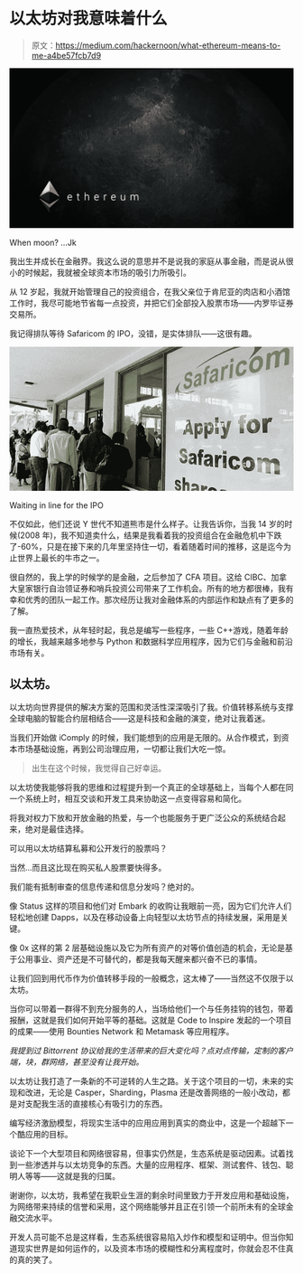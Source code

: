 # 以太坊对我意味着什么

> 原文：<https://medium.com/hackernoon/what-ethereum-means-to-me-a4be57fcb7d9>

![](img/c9625040dd581e8cbe82485dd4be34e6.png)

When moon? …Jk

我出生并成长在金融界。我这么说的意思并不是说我的家庭从事金融，而是说从很小的时候起，我就被全球资本市场的吸引力所吸引。

从 12 岁起，我就开始管理自己的投资组合，在我父亲位于肯尼亚的肉店和小酒馆工作时，我尽可能地节省每一点投资，并把它们全部投入股票市场——内罗毕证券交易所。

我记得排队等待 Safaricom 的 IPO，没错，是实体排队——这很有趣。

![](img/d2d2b387c9b66b0c0c0620b87711db2d.png)

Waiting in line for the IPO

不仅如此，他们还说 Y 世代不知道熊市是什么样子。让我告诉你，当我 14 岁的时候(2008 年)，我不知道卖什么，结果是我看着我的投资组合在金融危机中下跌了-60%，只是在接下来的几年里坚持住一切，看着随着时间的推移，这是迄今为止世界上最长的牛市之一。

很自然的，我上学的时候学的是金融，之后参加了 CFA 项目。这给 CIBC、加拿大皇家银行自治领证券和哨兵投资公司带来了工作机会。所有的地方都很棒，我有幸和优秀的团队一起工作。那次经历让我对金融体系的内部运作和缺点有了更多的了解。

我一直热爱技术，从年轻时起，我总是编写一些程序，一些 C++游戏，随着年龄的增长，我越来越多地参与 Python 和数据科学应用程序，因为它们与金融和前沿市场有关。

## 以太坊。

以太坊向世界提供的解决方案的范围和灵活性深深吸引了我。价值转移系统与支撑全球电脑的智能合约层相结合——这是科技和金融的演变，绝对让我着迷。

当我们开始做 iComply 的时候，我们能想到的应用是无限的。从合作模式，到资本市场基础设施，再到公司治理应用，一切都让我们大吃一惊。

> 出生在这个时候，我觉得自己好幸运。

以太坊使我能够将我的思维和过程提升到一个真正的全球基础上，当每个人都在同一个系统上时，相互交谈和开发工具来协助这一点变得容易和简化。

将我对权力下放和开放金融的热爱，与一个也能服务于更广泛公众的系统结合起来，绝对是最佳选择。

可以用以太坊结算私募和公开发行的股票吗？

当然…而且这比现在购买私人股票要快得多。

我们能有抵制审查的信息传递和信息分发吗？绝对的。

像 Status 这样的项目和他们对 Embark 的收购让我眼前一亮，因为它们允许人们轻松地创建 Dapps，以及在移动设备上向轻型以太坊节点的持续发展，采用是关键。

像 0x 这样的第 2 层基础设施以及它为所有资产的对等价值创造的机会，无论是基于公用事业、资产还是不可替代的，都是我每天醒来都兴奋不已的事情。

让我们回到用代币作为价值转移手段的一般概念，这太棒了——当然这不仅限于以太坊。

当你可以带着一群得不到充分服务的人，当场给他们一个与任务挂钩的钱包，带着报酬，这就是我们如何开始平等的基础。这就是 Code to Inspire 发起的一个项目的成果——使用 Bounties Network 和 Metamask 等应用程序。

*我提到过 Bittorrent 协议给我的生活带来的巨大变化吗？点对点传输，定制的客户端，块，群网络，甚至没有让我开始。*

以太坊让我打造了一条新的不可逆转的人生之路。关于这个项目的一切，未来的实现和改进，无论是 Casper，Sharding，Plasma 还是改善网络的一般小改动，都是对支配我生活的直接核心有吸引力的东西。

编写经济激励模型，将现实生活中的应用应用到真实的商业中，这是一个超越下一个酷应用的目标。

谈论下一个大型项目和网络很容易，但事实仍然是，生态系统是驱动因素。试着找到一些渗透并与以太坊竞争的东西。大量的应用程序、框架、测试套件、钱包、聪明人等等——这就是我的归属。

谢谢你，以太坊，我希望在我职业生涯的剩余时间里致力于开发应用和基础设施，为网络带来持续的信誉和采用，这个网络能够并且正在引领一个前所未有的全球金融交流水平。

开发人员可能不总是这样看，生态系统很容易陷入炒作和模型和证明中。但当你知道现实世界是如何运作的，以及资本市场的模糊性和分离程度时，你就会忍不住真的真的笑了。